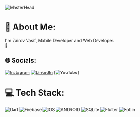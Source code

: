 ![MasterHead](https://img.freepik.com/free-vector/coding-concept-illustration_114360-1155.jpg?w=1800&t=st=1710007502~exp=1710008102~hmac=5bfeb860a3e501b240c9c1cf2c21ecb72007719b63ae5973ad596d11ab25145c)
# 💫 About Me:
I'm Zairov Vasif, Mobile Developer and Web Developer.<br>🌱 
## 🌐 Socials:
[![Instagram](https://img.shields.io/badge/Instagram-%23E4405F.svg?logo=Instagram&logoColor=white)](https://www.instagram.com/v.zairov/) [![LinkedIn](https://img.shields.io/badge/LinkedIn-%230077B5.svg?logo=linkedin&logoColor=white)](https://linkedin.com/in/vasif-zahirov-229422210) [![YouTube](https://img.shields.io/badge/YouTube-%23FF0000.svg?logo=YouTube&logoColor=white)]

# 💻 Tech Stack:
![Dart](https://img.shields.io/badge/dart-%230175C2.svg?style=plastic&logo=dart&logoColor=white) ![Firebase](https://img.shields.io/badge/firebase-%23039BE5.svg?style=plastic&logo=firebase) ![IOS](https://img.shields.io/badge/IOS-%2320232a.svg?style=plastic&logo=apple&logoColor=white) ![ANDROID](https://img.shields.io/badge/android-%2320232a.svg?style=plastic&logo=android&logoColor=%a4c639) ![SQLite](https://img.shields.io/badge/sqlite-%2307405e.svg?style=plastic&logo=sqlite&logoColor=white) ![Flutter](https://img.shields.io/badge/Flutter-%2302569B.svg?style=plastic&logo=Flutter&logoColor=white) ![Kotlin](https://img.shields.io/badge/kotlin-%230095D5.svg?style=plastic&logo=kotlin&logoColor=white)

